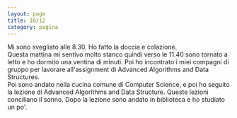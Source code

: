 ```yaml
--- 
layout: page
title: 16/12
category: pagina
---
```


Mi sono svegliato alle 8.30. Ho fatto la doccia e colazione.  
Questa mattina mi sentivo molto stanco quindi verso le 11.40 sono tornato a
letto e ho dormito una ventina di minuti. 
Poi ho incontrato i miei compagni di gruppo per lavorare all'assignment di
Advanced Algorithms and Data Structures.  
Poi sono andato nella cucina comune di Computer Science, e poi ho seguito la
lezione di Advanced Algorithms and Data Structure. 
Queste lezioni conciliano il sonno.
Dopo la lezione sono andato in biblioteca e ho studiato un po'.
